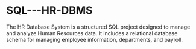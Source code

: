# SQL---HR-DBMS
The HR Database System is a structured SQL project designed to manage and analyze Human Resources data. It includes a relational database schema for managing employee information, departments, and payroll.
